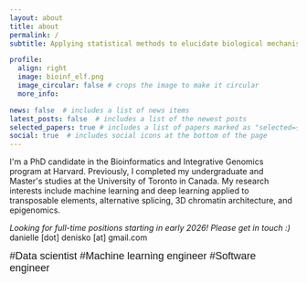 ```yaml
---
layout: about
title: about
permalink: /
subtitle: Applying statistical methods to elucidate biological mechanisms

profile:
  align: right
  image: bioinf_elf.png
  image_circular: false # crops the image to make it circular
  more_info: 

news: false  # includes a list of news items
latest_posts: false  # includes a list of the newest posts
selected_papers: true # includes a list of papers marked as "selected={true}"
social: true  # includes social icons at the bottom of the page
---
```


I'm a PhD candidate in the Bioinformatics and Integrative Genomics program at Harvard. Previously, I completed my undergraduate and Master's studies at the University of Toronto in Canada. My research interests include machine learning and deep learning applied to transposable elements, alternative splicing, 3D chromatin architecture, and epigenomics.

<i>Looking for full-time positions starting in early 2026! Please get in touch :)</i> danielle [dot] denisko [at] gmail.com


<span style="font-family: Arial, sans-serif; font-size: 18px;">
  #Data scientist #Machine learning engineer #Software engineer
</span>
